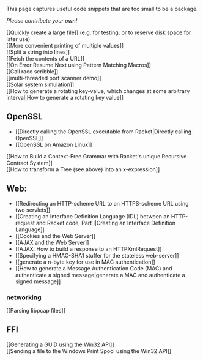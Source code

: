 This page captures useful code snippets that are too small to be a package. 

_Please contribute your own!_

[[Quickly create a large file]]  (e.g. for testing, or to reserve disk space for later use)  
[[More convenient printing of multiple values]]  
[[Split a string into lines]]  
[[Fetch the contents of a URL]]  
[[On Error Resume Next using Pattern Matching Macros]]  
[[Call raco scribble]]  
[[multi-threaded port scanner demo]]  
[[Solar system simulation]]  
[[How to generate a rotating key-value, which changes at some arbitrary interval|How to generate a rotating key value]]  

## OpenSSL   
* [[Directly calling the OpenSSL executable from Racket|Directly calling OpenSSL]]  
* [[OpenSSL on Amazon Linux]]  


[[How to Build a Context-Free Grammar with Racket's unique Recursive Contract System]]  
[[How to transform a Tree (see above) into an x-expression]]  

## Web:  
* [[Redirecting an HTTP-scheme URL to an HTTPS-scheme URL using two servlets]]  
* [[Creating an Interface Definition Language (IDL) between an HTTP-request and Racket code, Part I|Creating an Interface Definition Language]]  
* [[Cookies and the Web Server]]  
* [[AJAX and the Web Server]]  
* [[AJAX: How to build a response to an HTTPXmlRequest]]  
* [[Specifying a HMAC-SHA1 stuffer for the stateless web-server]]  
* [[generate a n-byte key for use in MAC authentication]]  
* [[How to generate a Message Authentication Code (MAC) and authenticate a signed message|generate a MAC and authenticate a signed message]]  

### networking
[[Parsing libpcap files]]  

## FFI 
[[Generating a GUID using the Win32 API]]  
[[Sending a file to the Windows Print Spool using the Win32 API]]  

